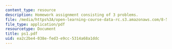 ```yaml
---
content_type: resource
description: Homework assignment consisting of 3 problems.
file: /media/https%3A/open-learning-course-data-rc.s3.amazonaws.com/8-591j-systems-biology-fall-2004/ea2c2be4038efed3e9cc5314a68a1ddc_ps1.pdf
file_type: application/pdf
resourcetype: Document
title: ps1.pdf
uid: ea2c2be4-038e-fed3-e9cc-5314a68a1ddc
---
```

